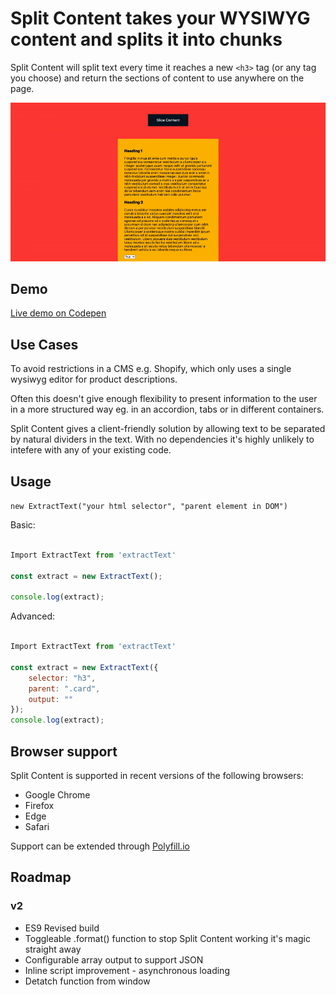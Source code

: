 # Split Content takes your WYSIWYG content and splits it into chunks

Split Content will split text every time it reaches a new `<h3>` tag (or any tag you choose) and return the sections of content to use anywhere on the page.

![Split Content Gif](readme/extract-codepen-example.gif)

## Demo

[Live demo on Codepen](https://codepen.io/joe_sandwich/pen/XWKjKzV)

## Use Cases

To avoid restrictions in a CMS e.g. Shopify, which only uses a single wysiwyg editor for product descriptions.

Often this doesn't give enough flexibility to present information to the user in a more structured way eg. in an accordion, tabs or in different containers. 

Split Content gives a client-friendly solution by allowing text to be separated by natural dividers in the text. With no dependencies it's highly unlikely to intefere with any of your existing code.


## Usage

`new ExtractText("your html selector", "parent element in DOM")`

Basic:

```js

Import ExtractText from 'extractText'

const extract = new ExtractText();

console.log(extract);

```

Advanced:

```js

Import ExtractText from 'extractText'

const extract = new ExtractText({
    selector: "h3", 
    parent: ".card",
    output: ""
});
console.log(extract);

```

## Browser support
Split Content is supported in recent versions of the following browsers:

- Google Chrome
- Firefox
- Edge
- Safari

Support can be extended through [Polyfill.io](https://polyfill.io/v3/)


## Roadmap

### v2

* ES9 Revised build
* Toggleable .format() function to stop Split Content working it's magic straight away
* Configurable array output to support JSON
* Inline script improvement - asynchronous loading
* Detatch function from window